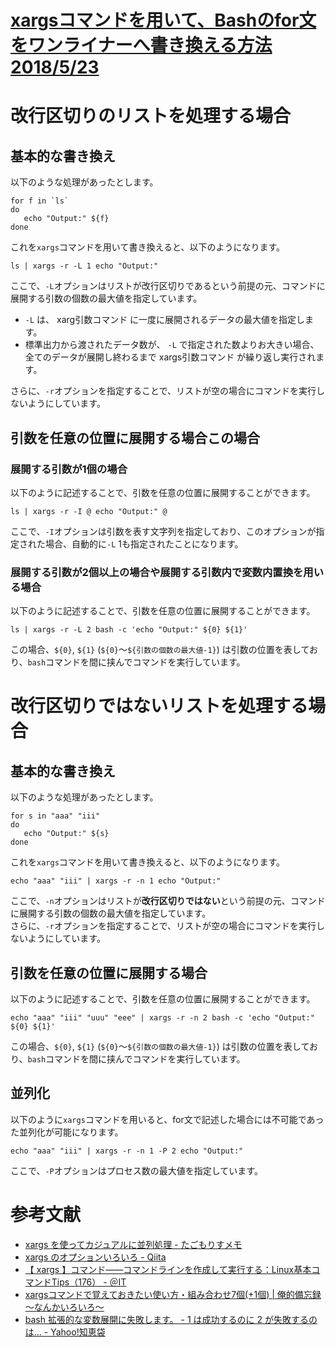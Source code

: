 # [xargsコマンドを用いて、Bashのfor文をワンライナーへ書き換える方法 2018/5/23](https://qiita.com/SUZUKI_Masaya/items/a58523c4e4c8b3a2958c)

# 改行区切りのリストを処理する場合
## 基本的な書き換え
以下のような処理があったとします。<br>
```
for f in `ls`
do
   echo "Output:" ${f}
done
```

これを`xargs`コマンドを用いて書き換えると、以下のようになります。<br>
```
ls | xargs -r -L 1 echo "Output:"
```

ここで、`-L`オプションはリストが改行区切りであるという前提の元、コマンドに展開する引数の個数の最大値を指定しています。<br>
* `-L` は、 xarg引数コマンド に一度に展開されるデータの最大値を指定します。<br>
* 標準出力から渡されたデータ数が、 `-L` で指定された数よりお大きい場合、全てのデータが展開し終わるまで xargs引数コマンド が繰り返し実行されます。<br>

さらに、`-r`オプションを指定することで、リストが空の場合にコマンドを実行しないようにしています。<br>

## 引数を任意の位置に展開する場合この場合
### 展開する引数が1個の場合
以下のように記述することで、引数を任意の位置に展開することができます。<br>

```
ls | xargs -r -I @ echo "Output:" @
```
ここで、`-I`オプションは引数を表す文字列を指定しており、このオプションが指定された場合、自動的に`-L` 1も指定されたことになります。<br>

### 展開する引数が2個以上の場合や展開する引数内で変数内置換を用いる場合
以下のように記述することで、引数を任意の位置に展開することができます。<br>

```
ls | xargs -r -L 2 bash -c 'echo "Output:" ${0} ${1}'
```
この場合、`${0}`, `${1}` (`${0}`～`${引数の個数の最大値-1}`) は引数の位置を表しており、`bash`コマンドを間に挟んでコマンドを実行しています。<br>

# 改行区切りではないリストを処理する場合
## 基本的な書き換え
以下のような処理があったとします。<br>
```
for s in "aaa" "iii"
do
   echo "Output:" ${s}
done
```
これを`xargs`コマンドを用いて書き換えると、以下のようになります。<br>

```
echo "aaa" "iii" | xargs -r -n 1 echo "Output:"
```

ここで、`-n`オプションはリストが**改行区切りではない**という前提の元、コマンドに展開する引数の個数の最大値を指定しています。<br>
さらに、`-r`オプションを指定することで、リストが空の場合にコマンドを実行しないようにしています。<br>

## 引数を任意の位置に展開する場合

以下のように記述することで、引数を任意の位置に展開することができます。<br>
```
echo "aaa" "iii" "uuu" "eee" | xargs -r -n 2 bash -c 'echo "Output:" ${0} ${1}'
```
この場合、`${0}`, `${1}` (`${0}`～`${引数の個数の最大値-1}`) は引数の位置を表しており、`bash`コマンドを間に挟んでコマンドを実行しています。<br>

## 並列化
以下のように`xargs`コマンドを用いると、for文で記述した場合には不可能であった並列化が可能になります。<br>
```
echo "aaa" "iii" | xargs -r -n 1 -P 2 echo "Output:"
```
ここで、`-P`オプションはプロセス数の最大値を指定しています。<br>

# 参考文献
* [xargs を使ってカジュアルに並列処理 - たごもりすメモ](https://tagomoris.hatenablog.com/entry/20110513/1305267021)
* [xargs のオプションいろいろ - Qiita](https://qiita.com/hitode7456/items/6ba8e2d58f9b8db9de11)
* [【 xargs 】コマンド――コマンドラインを作成して実行する：Linux基本コマンドTips（176） - ＠IT](http://www.atmarkit.co.jp/ait/articles/1801/19/news014.html)
* [xargsコマンドで覚えておきたい使い方・組み合わせ7個(+1個) | 俺的備忘録 ～なんかいろいろ～](https://orebibou.com/2015/07/%E3%82%A4%E3%83%B3%E3%83%95%E3%83%A9%E3%82%A8%E3%83%B3%E3%82%B8%E3%83%8B%E3%82%A2%E3%81%AA%E3%82%89%E8%A6%9A%E3%81%88%E3%81%A6%E3%81%8A%E3%81%8D%E3%81%9F%E3%81%84%E3%80%8Exargs%E3%80%8F/#8)
* [bash 拡張的な変数展開に失敗します。 - 1 は成功するのに 2 が失敗するのは... - Yahoo!知恵袋](https://detail.chiebukuro.yahoo.co.jp/qa/question_detail/q1227556757)
